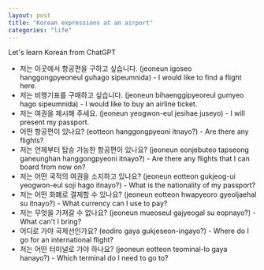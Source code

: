```yaml
---
layout: post
title: "Korean expressions at an airport"
categories: "life"
---
```


Let's learn Korean from ChatGPT

- 저는 이곳에서 항공편을 구하고 싶습니다. (jeoneun igoseo hanggongpyeoneul guhago sipeumnida) - I would like to find a flight here.
- 저는 비행기표를 구매하고 싶습니다. (jeoneun bihaenggipyeoreul gumyeo hago sipeumnida) - I would like to buy an airline ticket.
- 저는 여권을 제시해 주세요. (jeoneun yeogwon-eul jesihae juseyo) - I will present my passport.
- 어떤 항공편이 있나요? (eotteon hanggongpyeoni itnayo?) - Are there any flights?
- 저는 언제부터 탑승 가능한 항공편이 있나요? (jeoneun eonjebuteo tapseong ganeunghan hanggongpyeoni itnayo?) - Are there any flights that I can board from now on?
- 저는 어떤 국적의 여권을 소지하고 있나요? (jeoneun eotteon gukjeog-ui yeogwon-eul soji hago itnayo?) - What is the nationality of my passport?
- 저는 어떤 화폐로 결제할 수 있나요? (jeoneun eotteon hwapyeoro gyeoljaehal su itnayo?) - What currency can I use to pay?
- 저는 무엇을 가져갈 수 없나요? (jeoneun mueoseul gajyeogal su eopnayo?) - What can't I bring?
- 어디로 가야 국제선인가요? (eodiro gaya gukjeseon-ingayo?) - Where do I go for an international flight?
- 저는 어떤 터미널로 가야 하나요? (jeoneun eotteon teominal-lo gaya hanayo?) - Which terminal do I need to go to?
